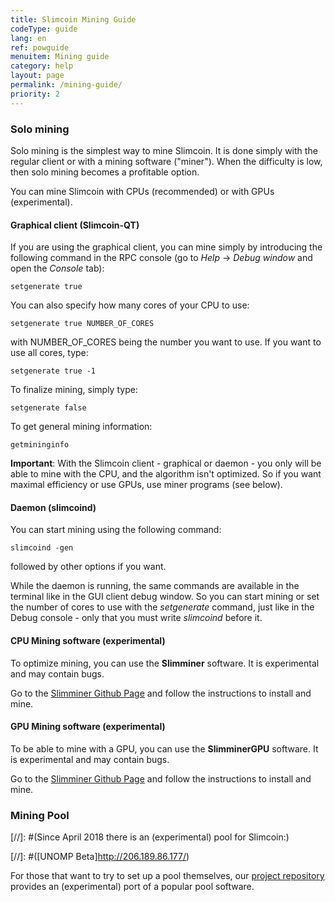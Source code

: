 ```yaml
---
title: Slimcoin Mining Guide
codeType: guide
lang: en
ref: powguide
menuitem: Mining guide
category: help
layout: page
permalink: /mining-guide/
priority: 2
---
```


### Solo mining

Solo mining is the simplest way to mine Slimcoin. It is done simply with the regular client or with a mining software ("miner"). When the difficulty is low, then solo mining becomes a profitable option.

You can mine Slimcoin with CPUs (recommended) or with GPUs (experimental).

#### Graphical client (Slimcoin-QT)

If you are using the graphical client, you can mine simply by introducing the following command in the RPC console (go to *Help* -> *Debug window* and open the *Console* tab):

```setgenerate true```

You can also specify how many cores of your CPU to use:

```setgenerate true NUMBER_OF_CORES```

with NUMBER_OF_CORES being the number you want to use. If you want to use all cores, type:

```setgenerate true -1```

To finalize mining, simply type:

```setgenerate false```


To get general mining information:

```getmininginfo```


**Important**: With the Slimcoin client - graphical or daemon - you only will be able to mine with the CPU, and the algorithm isn't optimized. So if you want maximal efficiency or use GPUs, use miner programs (see below).


#### Daemon (slimcoind)

You can start mining using the following command:

```slimcoind -gen```

followed by other options if you want.

While the daemon is running, the same commands are available in the terminal like in the GUI client debug window. So you can start mining or set the number of cores to use with the *setgenerate* command, just like in the Debug console - only that you must write *slimcoind* before it.


#### CPU Mining software (experimental)

To optimize mining, you can use the **Slimminer** software. It is experimental and may contain bugs.

Go to the [Slimminer Github Page](https://github.com/JonnyLatte/slimminer) and follow the instructions to install and mine.

#### GPU Mining software (experimental)

To be able to mine with a GPU, you can use the **SlimminerGPU** software. It is experimental and may contain bugs.

Go to the [Slimminer Github Page](https://github.com/JonnyLatte/slimminerGPU) and follow the instructions to install and mine.


### Mining Pool


[//]: #(Since April 2018 there is an (experimental) pool for Slimcoin:)


[//]: #([UNOMP Beta]http://206.189.86.177/)

For those that want to try to set up a pool themselves, our [project repository](http://github.com/slimcoin-project/) provides an (experimental) port of a popular pool software.
